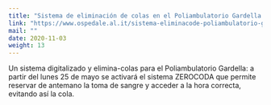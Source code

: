 ```yaml
---
title: "Sistema de eliminación de colas en el Poliambulatorio Gardella y en el Hospital Infantil"
link: "https://www.ospedale.al.it/sistema-eliminacode-poliambulatorio-gardella/"
mail: ""
date: 2020-11-03
weight: 13
---
```


Un sistema digitalizado y elimina-colas para el Poliambulatorio Gardella: a partir del lunes 25 de mayo se activará el sistema ZEROCODA que permite reservar de antemano la toma de sangre y acceder a la hora correcta, evitando así la cola.
